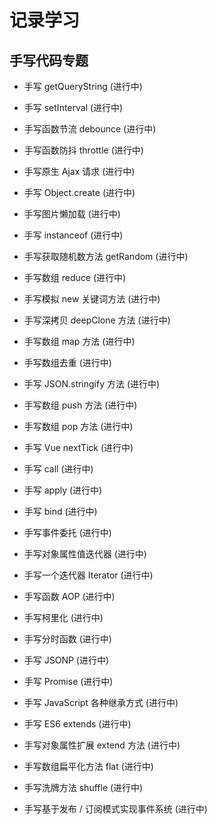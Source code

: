 # 记录学习

## 手写代码专题

- 手写 getQueryString (进行中)

- 手写 setInterval  (进行中)

- 手写函数节流 debounce  (进行中)

- 手写函数防抖 throttle  (进行中)

- 手写原生 Ajax 请求  (进行中)

- 手写 Object.create  (进行中)

- 手写图片懒加载  (进行中)

- 手写 instanceof  (进行中)

- 手写获取随机数方法 getRandom  (进行中)

- 手写数组 reduce  (进行中)

- 手写模拟 new 关键词方法  (进行中)

- 手写深拷贝 deepClone 方法  (进行中)

- 手写数组 map 方法  (进行中)

- 手写数组去重  (进行中)

- 手写 JSON.stringify 方法  (进行中)

- 手写数组 push 方法  (进行中)

- 手写数组 pop 方法  (进行中)

- 手写 Vue nextTick  (进行中)

- 手写 call  (进行中)

- 手写 apply  (进行中)

- 手写 bind  (进行中)

- 手写事件委托  (进行中)

- 手写对象属性值迭代器  (进行中)

- 手写一个迭代器 Iterator  (进行中)

- 手写函数 AOP  (进行中)

- 手写柯里化  (进行中)

- 手写分时函数  (进行中)

- 手写 JSONP  (进行中)

- 手写 Promise  (进行中)

- 手写 JavaScript 各种继承方式  (进行中)

- 手写 ES6 extends  (进行中)

- 手写对象属性扩展 extend 方法  (进行中)

- 手写数组扁平化方法 flat  (进行中)

- 手写洗牌方法 shuffle  (进行中)

- 手写基于发布 / 订阅模式实现事件系统  (进行中)
